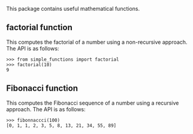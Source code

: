 This package contains useful mathematical functions.

## factorial function

This computes the factorial of a number using a non-recursive approach.
The API is as follows:
 
    >>> from simple_functions import factorial
    >>> factorial(10)
    9

## Fibonacci function

This computes the Fibonacci sequence of a number using a recursive approach.
The API is as follows:

    >>> fibonnaccci(100)
    [0, 1, 1, 2, 3, 5, 8, 13, 21, 34, 55, 89]

